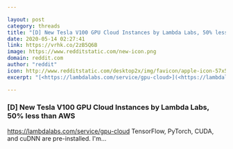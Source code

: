 ```yaml
---

layout: post
category: threads
title: "[D] New Tesla V100 GPU Cloud Instances by Lambda Labs, 50% less than AWS"
date: 2020-05-14 02:27:41
link: https://vrhk.co/2zB5Q6B
image: https://www.redditstatic.com/new-icon.png
domain: reddit.com
author: "reddit"
icon: http://www.redditstatic.com/desktop2x/img/favicon/apple-icon-57x57.png
excerpt: "[<https://lambdalabs.com/service/gpu-cloud>](<https://lambdalabs.com/service/gpu-cloud>) TensorFlow, PyTorch, CUDA, and cuDNN are pre-installed. I'm..."

---
```


### [D] New Tesla V100 GPU Cloud Instances by Lambda Labs, 50% less than AWS

[<https://lambdalabs.com/service/gpu-cloud>](<https://lambdalabs.com/service/gpu-cloud>) TensorFlow, PyTorch, CUDA, and cuDNN are pre-installed. I'm...
